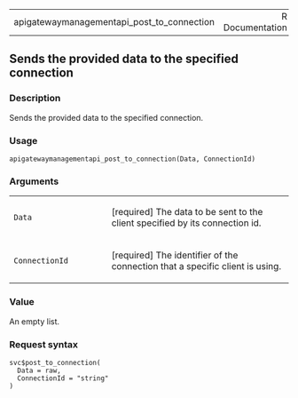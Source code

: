 <table style="width: 100%;">
<tbody>
<tr class="odd">
<td>apigatewaymanagementapi_post_to_connection</td>
<td style="text-align: right;">R Documentation</td>
</tr>
</tbody>
</table>

## Sends the provided data to the specified connection

### Description

Sends the provided data to the specified connection.

### Usage

    apigatewaymanagementapi_post_to_connection(Data, ConnectionId)

### Arguments

<table>
<colgroup>
<col style="width: 35%" />
<col style="width: 65%" />
</colgroup>
<tbody>
<tr class="odd">
<td><code
id="apigatewaymanagementapi_post_to_connection_:_Data">Data</code></td>
<td><p>[required] The data to be sent to the client specified by its
connection id.</p></td>
</tr>
<tr class="even">
<td><code
id="apigatewaymanagementapi_post_to_connection_:_ConnectionId">ConnectionId</code></td>
<td><p>[required] The identifier of the connection that a specific
client is using.</p></td>
</tr>
</tbody>
</table>

### Value

An empty list.

### Request syntax

    svc$post_to_connection(
      Data = raw,
      ConnectionId = "string"
    )
